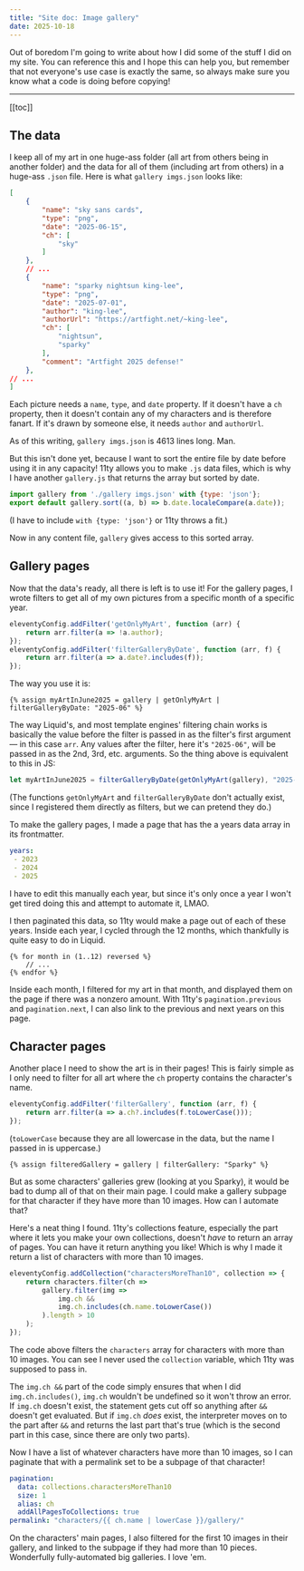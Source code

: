 ```yaml
---
title: "Site doc: Image gallery"
date: 2025-10-18
---
```


Out of boredom I'm going to write about how I did some of the stuff I did on my site. You can reference this and I hope this can help you, but remember that not everyone's use case is exactly the same, so always make sure you know what a code is doing before copying!

---

[[toc]]

## The data

I keep all of my art in one huge-ass folder (all art from others being in another folder) and the data for all of them (including art from others) in a huge-ass `.json` file. Here is what `gallery imgs.json` looks like:

```json
[
	{
		"name": "sky sans cards",
		"type": "png",
		"date": "2025-06-15",
		"ch": [
			"sky"
		]
	},
	// ...
	{
		"name": "sparky nightsun king-lee",
		"type": "png",
		"date": "2025-07-01",
		"author": "king-lee",
		"authorUrl": "https://artfight.net/~king-lee",
		"ch": [
			"nightsun",
			"sparky"
		],
		"comment": "Artfight 2025 defense!"
	},
// ...
]
```

Each picture needs a `name`, `type`, and `date` property. If it doesn't have a `ch` property, then it doesn't contain any of my characters and is therefore fanart. If it's drawn by someone else, it needs `author` and `authorUrl`.

As of this writing, `gallery imgs.json` is 4613 lines long. Man.

But this isn't done yet, because I want to sort the entire file by date before using it in any capacity! 11ty allows you to make `.js` data files, which is why I have another `gallery.js` that returns the array but sorted by date.

```js
import gallery from './gallery imgs.json' with {type: 'json'};
export default gallery.sort((a, b) => b.date.localeCompare(a.date));
```

(I have to include `with {type: 'json'}` or 11ty throws a fit.)

Now in any content file, `gallery` gives access to this sorted array.

## Gallery pages

Now that the data's ready, all there is left is to use it! For the gallery pages, I wrote filters to get all of my own pictures from a specific month of a specific year.

```js
eleventyConfig.addFilter('getOnlyMyArt', function (arr) {
	return arr.filter(a => !a.author);
});
eleventyConfig.addFilter('filterGalleryByDate', function (arr, f) {
	return arr.filter(a => a.date?.includes(f));
});
```

The way you use it is:

```liquid
{% assign myArtInJune2025 = gallery | getOnlyMyArt | filterGalleryByDate: "2025-06" %}
```

The way Liquid's, and most template engines' filtering chain works is basically the value before the filter is passed in as the filter's first argument — in this case `arr`. Any values after the filter, here it's `"2025-06"`, will be passed in as the 2nd, 3rd, etc. arguments. So the thing above is equivalent to this in JS:

```js
let myArtInJune2025 = filterGalleryByDate(getOnlyMyArt(gallery), "2025-06");
```

(The functions `getOnlyMyArt` and `filterGalleryByDate` don't actually exist, since I registered them directly as filters, but we can pretend they do.)

To make the gallery pages, I made a page that has the a years data array in its frontmatter.

```yaml
years:
 - 2023
 - 2024
 - 2025
```

I have to edit this manually each year, but since it's only once a year I won't get tired doing this and attempt to automate it, LMAO.

I then paginated this data, so 11ty would make a page out of each of these years. Inside each year, I cycled through the 12 months, which thankfully is quite easy to do in Liquid.

```liquid
{% for month in (1..12) reversed %}
	// ...
{% endfor %}
```

Inside each month, I filtered for my art in that month, and displayed them on the page if there was a nonzero amount. With 11ty's `pagination.previous` and `pagination.next`, I can also link to the previous and next years on this page.

## Character pages

Another place I need to show the art is in their pages! This is fairly simple as I only need to filter for all art where the `ch` property contains the character's name.

```js
eleventyConfig.addFilter('filterGallery', function (arr, f) {
	return arr.filter(a => a.ch?.includes(f.toLowerCase()));
});
```

(`toLowerCase` because they are all lowercase in the data, but the name I passed in is uppercase.)

```liquid
{% assign filteredGallery = gallery | filterGallery: "Sparky" %}
```

But as some characters' galleries grew (looking at you Sparky), it would be bad to dump all of that on their main page. I could make a gallery subpage for that character if they have more than 10 images. How can I automate that?

Here's a neat thing I found. 11ty's collections feature, especially the part where it lets you make your own collections, doesn't *have* to return an array of pages. You can have it return anything you like! Which is why I made it return a list of characters with more than 10 images.

```js
eleventyConfig.addCollection("charactersMoreThan10", collection => {
	return characters.filter(ch =>
		gallery.filter(img =>
			img.ch &&
			img.ch.includes(ch.name.toLowerCase())
		).length > 10
	);
});
```

The code above filters the `characters` array for characters with more than 10 images. You can see I never used the `collection` variable, which 11ty was supposed to pass in.

The `img.ch &&` part of the code simply ensures that when I did `img.ch.includes()`, `img.ch` wouldn't be undefined so it won't throw an error. If `img.ch` doesn't exist, the statement gets cut off so anything after `&&` doesn't get evaluated. But if `img.ch` *does* exist, the interpreter moves on to the part after `&&` and returns the last part that's true (which is the second part in this case, since there are only two parts).

Now I have a list of whatever characters have more than 10 images, so I can paginate that with a permalink set to be a subpage of that character!

```yaml
pagination:
  data: collections.charactersMoreThan10
  size: 1
  alias: ch
  addAllPagesToCollections: true
permalink: "characters/{{ ch.name | lowerCase }}/gallery/"
```

On the characters' main pages, I also filtered for the first 10 images in their gallery, and linked to the subpage if they had more than 10 pieces. Wonderfully fully-automated big galleries. I love 'em.
